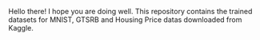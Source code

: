 Hello there! I hope you are doing well.
This repository contains the trained datasets for MNIST, GTSRB and Housing Price datas downloaded from Kaggle.
